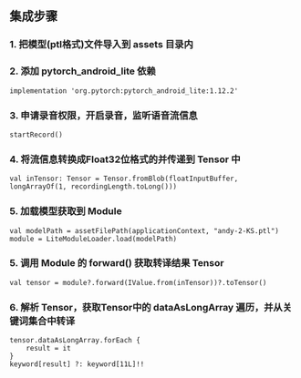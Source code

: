 ## 集成步骤

### 1. 把模型(ptl格式)文件导入到 assets 目录内

### 2. 添加 pytorch_android_lite 依赖

```
implementation 'org.pytorch:pytorch_android_lite:1.12.2'
```

### 3. 申请录音权限，开启录音，监听语音流信息

```
startRecord()
```

### 4. 将流信息转换成Float32位格式的并传递到 Tensor 中

```
val inTensor: Tensor = Tensor.fromBlob(floatInputBuffer, longArrayOf(1, recordingLength.toLong()))
```

### 5. 加载模型获取到 Module

```
val modelPath = assetFilePath(applicationContext, "andy-2-KS.ptl")
module = LiteModuleLoader.load(modelPath)
```

### 5. 调用 Module 的 forward() 获取转译结果 Tensor

```
val tensor = module?.forward(IValue.from(inTensor))?.toTensor()
```

### 6. 解析 Tensor，获取Tensor中的 dataAsLongArray 遍历，并从关键词集合中转译

```
tensor.dataAsLongArray.forEach {
    result = it
}
keyword[result] ?: keyword[11L]!!
```



